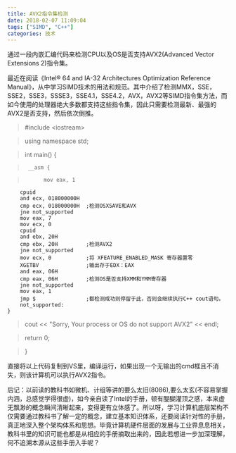 ```yaml
---
title: AVX2指令集检测
date: 2018-02-07 11:09:04
tags: ["SIMD", "C++"]
categories: 技术
---
```

通过一段内嵌汇编代码来检测CPU以及OS是否支持AVX2(Advanced Vector Extensions 2)指令集。

<!--more-->
最近在阅读《Intel® 64 and IA-32 Architectures Optimization Reference Manual》，从中学习SIMD技术的用法和规范。其中介绍了检测MMX，SSE，SSE2，SSE3，SSSE3，SSE4.1，SSE4.2，AVX，AVX2等SIMD指令集方法，而如今使用的处理器绝大多数都支持这些指令集，因此只需要检测最新、最强的AVX2是否支持，然后依次倒推。

>\#include &lt;iostream&gt;

> using namespace std;

> int main() {

>      __asm {

>	    	mov eax, 1
		cpuid
		and ecx, 018000000H
		cmp ecx, 018000000H  ;检测OSXSAVE和AVX
		jne not_supported  
		mov eax, 7
		mov ecx, 0
		cpuid
		and ebx, 20H
		cmp ebx, 20H         ;检测AVX2
		jne not_supported
		mov ecx, 0   	     ;将 XFEATURE_ENABLED_MASK 寄存器置零
		XGETBV               ;输出存于EDX：EAX
		and eax, 06H
		cmp eax, 06H         ;检测OS是否支持XMM和YMM寄存器
		jne not_supported
		mov eax, 1
		jmp $                ;都检测成功则停留于此，否则会继续执行C++ cout语句。
	    not_supported:    
	}

>	cout << "Sorry, Your process or OS do not support AVX2" << endl;
	
>	return 0;

>  }

直接将以上代码复制到VS里，编译运行，如果出现一个无输出的cmd框且不消失，则该计算机可以执行AVX2指令。

后记：以前读的教科书如微机、计组等讲的要么太旧(8086),要么太玄(不容易掌握内涵，总感觉学得很虚)，如今亲自读了Intel的手册，顿有醍醐灌顶之感，本来虚无飘渺的概念瞬间清晰起来，变得更有立体感了。所以呀，学习计算机底层架构不仅需要通过教科书了解一定的概念，建立基本知识体系，还要阅读针对性的手册，真正地深入整个架构体系和思想。毕竟计算机硬件层面的发展与工业界息息相关，教科书里的知识可能也都是从相应的手册摘取出来的，因此若想进一步加深理解，何不追溯本源从这些手册入手呢？